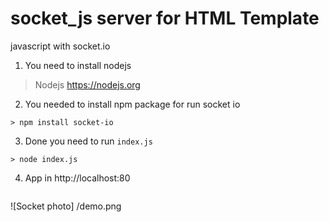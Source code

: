 # socket_js server for HTML Template
javascript with socket.io 

1.  You need to install nodejs
   > Nodejs https://nodejs.org
   
2.  You needed to install npm package for run socket io
   ```
   > npm install socket-io
   ```
    
3.  Done you need to run `index.js`
   ```
   > node index.js 
   ```
    
4. App in http://localhost:80
   ```
  ![Socket photo] /demo.png
   ```
